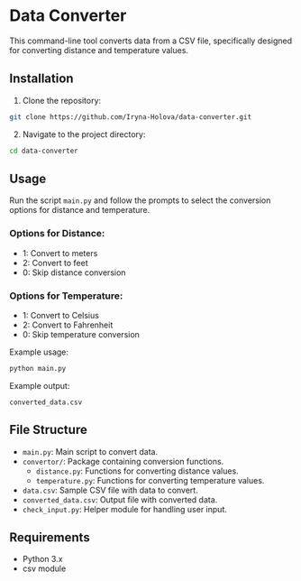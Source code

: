 # Data Converter

This command-line tool converts data from a CSV file, specifically designed for converting distance and temperature values.

## Installation

1. Clone the repository:

```bash
git clone https://github.com/Iryna-Holova/data-converter.git
```

2. Navigate to the project directory:

```bash
cd data-converter
```

## Usage

Run the script `main.py` and follow the prompts to select the conversion options for distance and temperature.

### Options for Distance:

- 1: Convert to meters
- 2: Convert to feet
- 0: Skip distance conversion

### Options for Temperature:

- 1: Convert to Celsius
- 2: Convert to Fahrenheit
- 0: Skip temperature conversion

Example usage:

```bash
python main.py
```

Example output:

```csv-path
converted_data.csv
```

## File Structure

- `main.py`: Main script to convert data.
- `convertor/`: Package containing conversion functions.
  - `distance.py`: Functions for converting distance values.
  - `temperature.py`: Functions for converting temperature values.
- `data.csv`: Sample CSV file with data to convert.
- `converted_data.csv`: Output file with converted data.
- `check_input.py`: Helper module for handling user input.

## Requirements

- Python 3.x
- csv module
